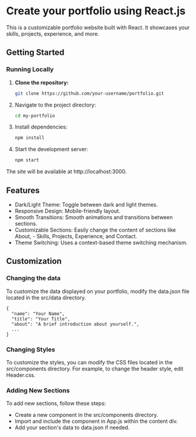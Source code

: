 # Create your portfolio using React.js

This is a customizable portfolio website built with React. It showcases your skills, projects, experience, and more.

## Getting Started

### Running Locally

1. **Clone the repository:**
   ```bash
   git clone https://github.com/your-username/portfolio.git
   ```
2. Navigate to the project directory:

    ```bash
    cd my-portfolio
    ```
3. Install dependencies:
    ```bash
    npm install
    ```

4. Start the development server:
    ```bash
    npm start
    ```
The site will be available at http://localhost:3000.


## Features

- Dark/Light Theme: Toggle between dark and light themes.
- Responsive Design: Mobile-friendly layout.
- Smooth Transitions: Smooth animations and transitions between sections.
- Customizable Sections: Easily change the content of sections like About, - Skills, Projects, Experience, and Contact.
- Theme Switching: Uses a context-based theme switching mechanism.

## Customization 

### Changing the data 

To customize the data displayed on your portfolio, modify the data.json file located in the src/data directory.

```
{
  "name": "Your Name",
  "title": "Your Title",
  "about": "A brief introduction about yourself.",
  ...
}
```

### Changing Styles
To customize the styles, you can modify the CSS files located in the src/components directory. For example, to change the header style, edit Header.css.

### Adding New Sections
To add new sections, follow these steps:

- Create a new component in the src/components directory.
- Import and include the component in App.js within the content div.
- Add your section's data to data.json if needed.
